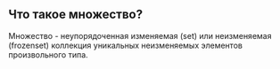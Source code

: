 ## Что такое множество?

Множество -  неупорядоченная изменяемая (set) или неизменяемая (frozenset) коллекция уникальных неизменяемых элементов произвольного типа.
